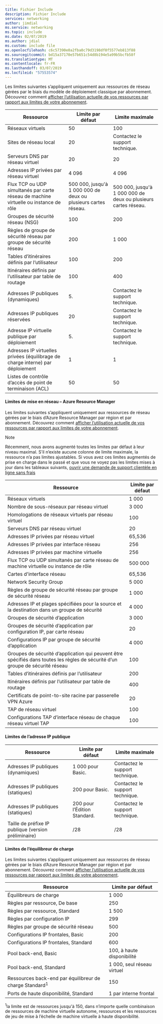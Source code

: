 ```yaml
---
title: Fichier Include
description: Fichier Include
services: networking
author: jimdial
ms.service: networking
ms.topic: include
ms.date: 02/07/2019
ms.author: jdial
ms.custom: include file
ms.openlocfilehash: c6c57390e0a2fba0c79d3198df0f5577eb813f88
ms.sourcegitcommit: bd15a37170e57b651c54d8b194e5a99b5bcfb58f
ms.translationtype: MT
ms.contentlocale: fr-FR
ms.lasthandoff: 03/07/2019
ms.locfileid: "57553574"
---
```

<a name="virtual-networking-limits-classic"></a>Les limites suivantes s’appliquent uniquement aux ressources de réseau gérées par le biais du modèle de déploiement classique par abonnement. Découvrez comment [afficher l’utilisation actuelle de vos ressources par rapport aux limites de votre abonnement](../articles/networking/check-usage-against-limits.md).

| Ressource | Limite par défaut | Limite maximale |
| --- | --- | --- |
| Réseaux virtuels |50 |100 |
| Sites de réseau local |20 |Contactez le support technique. |
| Serveurs DNS par réseau virtuel |20 |20 |
| Adresses IP privées par réseau virtuel |4 096 |4 096 |
| Flux TCP ou UDP simultanés par carte réseau de machine virtuelle ou instance de rôle |500 000, jusqu'à 1 000 000 de deux ou plusieurs cartes réseau. |500 000, jusqu'à 1 000 000 de deux ou plusieurs cartes réseau. |
| Groupes de sécurité réseau (NSG) |100 |200 |
| Règles de groupe de sécurité réseau par groupe de sécurité réseau |200 |1 000 |
| Tables d’itinéraires définis par l’utilisateur |100 |200 |
| Itinéraires définis par l’utilisateur par table de routage |100 |400 |
| Adresses IP publiques (dynamiques) |5. |Contactez le support technique. |
| Adresses IP publiques réservées |20 |Contactez le support technique. |
| Adresse IP virtuelle publique par déploiement |5. |Contactez le support technique. |
| Adresses IP virtuelles privées (équilibrage de charge interne) par déploiement |1 |1 |
| Listes de contrôle d’accès de point de terminaison (ACL) |50 |50 |

#### <a name="azure-resource-manager-virtual-networking-limits"></a>Limites de mise en réseau – Azure Resource Manager
Les limites suivantes s’appliquent uniquement aux ressources de réseau gérées par le biais d’Azure Resource Manager par région et par abonnement. Découvrez comment [afficher l’utilisation actuelle de vos ressources par rapport aux limites de votre abonnement](../articles/networking/check-usage-against-limits.md).

> [!NOTE]
> Récemment, nous avons augmenté toutes les limites par défaut à leur niveau maximal. S’il n’existe aucune colonne de limite maximale, la ressource n’a pas limites ajustables. Si vous avez ces limites augmentés de prise en charge dans le passé et que vous ne voyez pas les limites mises à jour dans les tableaux suivants, [ouvrir une demande de support clientèle en ligne sans frais](../articles/azure-resource-manager/resource-manager-quota-errors.md)

| Ressource | Limite par défaut | 
| --- | --- |
| Réseaux virtuels |1 000 |
| Nombre de sous-réseaux par réseau virtuel |3 000 |
| Homologations de réseaux virtuels par réseau virtuel |100 |
| Serveurs DNS par réseau virtuel |20 |
| Adresses IP privées par réseau virtuel |65,536 |
| Adresses IP privées par interface réseau |256 |
| Adresses IP privées par machine virtuelle |256 |
| Flux TCP ou UDP simultanés par carte réseau de machine virtuelle ou instance de rôle |500 000 |
| Cartes d'interface réseau |65,536 |
| Network Security Group |5 000 |
| Règles de groupe de sécurité réseau par groupe de sécurité réseau |1 000 |
| Adresses IP et plages spécifiées pour la source et la destination dans un groupe de sécurité |4 000 |
| Groupes de sécurité d’application |3 000 |
| Groupes de sécurité d’application par configuration IP, par carte réseau |20 |
| Configurations IP par groupe de sécurité d’application |4 000 |
| Groupes de sécurité d’application qui peuvent être spécifiés dans toutes les règles de sécurité d’un groupe de sécurité réseau |100 |
| Tables d’itinéraires définis par l’utilisateur |200 |
| Itinéraires définis par l’utilisateur par table de routage |400 |
| Certificats de point-to-site racine par passerelle VPN Azure |20 |
| TAP de réseau virtuel |100 |
| Configurations TAP d’interface réseau de chaque réseau virtuel TAP |100 |

#### <a name="publicip-address"></a>Limites de l’adresse IP publique
| Ressource | Limite par défaut | Limite maximale |
| --- | --- | --- |
| Adresses IP publiques (dynamiques) | 1 000 pour Basic. |Contactez le support technique. |
| Adresses IP publiques (statiques) | 200 pour Basic. |Contactez le support technique. |
| Adresses IP publiques (statiques) | 200 pour l’Édition Standard.|Contactez le support technique. |
| Taille de préfixe IP publique (version préliminaire) | /28 | /28 |

#### <a name="load-balancer"></a>Limites de l’équilibreur de charge
Les limites suivantes s’appliquent uniquement aux ressources de réseau gérées par le biais d’Azure Resource Manager par région et par abonnement. Découvrez comment [afficher l’utilisation actuelle de vos ressources par rapport aux limites de votre abonnement](../articles/networking/check-usage-against-limits.md).

| Ressource | Limite par défaut |
| --- | --- |
| Équilibreurs de charge | 1 000 | 
| Règles par ressource, De base | 250 |
| Règles par ressource, Standard | 1 500 | 
| Règles par configuration IP | 299 |
| Règles par groupe de sécurité réseau | 500 |
| Configurations IP frontales, Basic | 200 |
| Configurations IP frontales, Standard | 600 |
| Pool back-end, Basic | 100, à haute disponibilité |
| Pool back-end, Standard | 1 000, seul réseau virtuel |
| Ressources back-end par équilibreur de charge Standard<sup>1</sup> | 150 |
| Ports de haute disponibilité, Standard | 1 par interne frontal |

<sup>1</sup>la limite est de ressources jusqu'à 150, dans n’importe quelle combinaison de ressources de machine virtuelle autonome, ressources et les ressources de jeu de mise à l’échelle de machine virtuelle à haute disponibilité.

